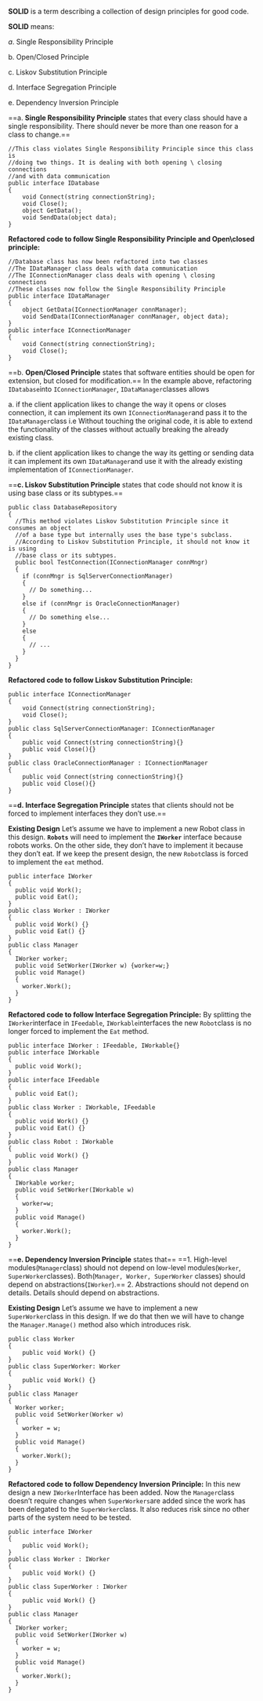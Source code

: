 **SOLID** is a term describing a collection of design principles for good code.

**SOLID** means:

_a_. Single Responsibility Principle

b. Open/Closed Principle

c. Liskov Substitution Principle

d. Interface Segregation Principle

e. Dependency Inversion Principle

==a. **Single Responsibility Principle** states that every class should have a single responsibility. There should never be more than one reason for a class to change.==

```
//This class violates Single Responsibility Principle since this class is 
//doing two things. It is dealing with both opening \ closing connections 
//and with data communication
public interface IDatabase
{
    void Connect(string connectionString);
    void Close();
    object GetData();
    void SendData(object data);
}
```

**Refactored code to follow Single Responsibility Principle and Open\closed principle:**

```
//Database class has now been refactored into two classes
//The IDataManager class deals with data communication
//The IConnectionManager class deals with opening \ closing connections
//These classes now follow the Single Responsibility Principle
public interface IDataManager
{
    object GetData(IConnectionManager connManager);
    void SendData(IConnectionManager connManager, object data);
}
public interface IConnectionManager
{
    void Connect(string connectionString);
    void Close();
}
```

==b. **Open/Closed Principle** states that software entities should be open for extension, but closed for modification.== In the example above, refactoring `IDatabase`into `IConnectionManager`, `IDataManager`classes allows

a. if the client application likes to change the way it opens or closes connection, it can implement its own `IConnectionManager`and pass it to the `IDataManager`class i.e Without touching the original code, it is able to extend the functionality of the classes without actually breaking the already existing class.

b. if the client application likes to change the way its getting or sending data it can implement its own `IDataManager`and use it with the already existing implementation of `IConnectionManager`.

==**c. Liskov Substitution Principle** states that code should not know it is using base class or its subtypes.==

```
public class DatabaseRepository
{
  //This method violates Liskov Substitution Principle since it consumes an object 
  //of a base type but internally uses the base type's subclass. 
  //According to Liskov Substitution Principle, it should not know it is using 
  //base class or its subtypes. 
  public bool TestConnection(IConnectionManager connMngr)
  {
    if (connMngr is SqlServerConnectionManager)
    {
      // Do something...
    }
    else if (connMngr is OracleConnectionManager)
    {
      // Do something else...
    }
    else
    {
      // ...
    }
  }
}
```

**Refactored code to follow Liskov Substitution Principle:**

```
public interface IConnectionManager
{
    void Connect(string connectionString);
    void Close();
}
public class SqlServerConnectionManager: IConnectionManager
{
    public void Connect(string connectionString){}
    public void Close(){}
}
public class OracleConnectionManager : IConnectionManager
{
    public void Connect(string connectionString){}
    public void Close(){}
}
```

==**d. Interface Segregation Principle** states that clients should not be forced to implement interfaces they don’t use.==

**Existing Design** Let’s assume we have to implement a new Robot class in this design. **`Robots`** will need to implement the **`IWorker`** interface because robots works. On the other side, they don’t have to implement it because they don’t eat. If we keep the present design, the new `Robot`class is forced to implement the `eat` method.

```
public interface IWorker 
{
  public void Work();
  public void Eat();
}
public class Worker : IWorker
{
  public void Work() {}
  public void Eat() {}
}
public class Manager 
{
  IWorker worker;
  public void SetWorker(IWorker w) {worker=w;}
  public void Manage() 
  {
    worker.Work();
  }
}
```

**Refactored code to follow Interface Segregation Principle:** By splitting the `IWorker`interface in `IFeedable`, `IWorkable`interfaces the new `Robot`class is no longer forced to implement the `Eat` method.

```
public interface IWorker : IFeedable, IWorkable{}
public interface IWorkable 
{
  public void Work();
}
public interface IFeedable
{
  public void Eat();
}
public class Worker : IWorkable, IFeedable
{
  public void Work() {}
  public void Eat() {}
}
public class Robot : IWorkable
{
  public void Work() {}
}
public class Manager 
{
  IWorkable worker;
  public void SetWorker(IWorkable w) 
  {
    worker=w;
  }
  public void Manage() 
  {
    worker.Work();
  }
}
```

==**e. Dependency Inversion Principle** states that==
==1.  High-level modules(`Manager`class) should not depend on low-level modules(`Worker`, `SuperWorker`classes). Both(`Manager, Worker, SuperWorker` classes) should depend on abstractions(`IWorker`).==
2.  Abstractions should not depend on details. Details should depend on abstractions.

**Existing Design** Let’s assume we have to implement a new `SuperWorker`class in this design. If we do that then we will have to change the `Manager.Manage()` method also which introduces risk.

```
public class Worker 
{
    public void Work() {}
}
public class SuperWorker: Worker 
{
    public void Work() {}
}
public class Manager 
{
  Worker worker;
  public void SetWorker(Worker w) 
  {
    worker = w;
  }
  public void Manage() 
  {
    worker.Work();
  }
}
```

**Refactored code to follow Dependency Inversion Principle:** In this new design a new `IWorker`Interface has been added. Now the `Manager`class doesn’t require changes when `SuperWorkers`are added since the work has been delegated to the `SuperWorker`class. It also reduces risk since no other parts of the system need to be tested.

```
public interface IWorker 
{
    public void Work();
}
public class Worker : IWorker
{
    public void Work() {}
}
public class SuperWorker : IWorker
{
    public void Work() {}
}
public class Manager 
{
  IWorker worker;
  public void SetWorker(IWorker w)
  {
    worker = w;
  }
  public void Manage() 
  {
    worker.Work();
  }
}
```
